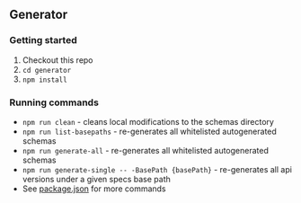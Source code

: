 ## Generator

### Getting started
1. Checkout this repo
2. `cd generator`
3. `npm install`

### Running commands
* `npm run clean` - cleans local modifications to the schemas directory
* `npm run list-basepaths` - re-generates all whitelisted autogenerated schemas
* `npm run generate-all` - re-generates all whitelisted autogenerated schemas
* `npm run generate-single -- -BasePath {basePath}` - re-generates all api versions under a given specs base path
* See [package.json](package.json) for more commands